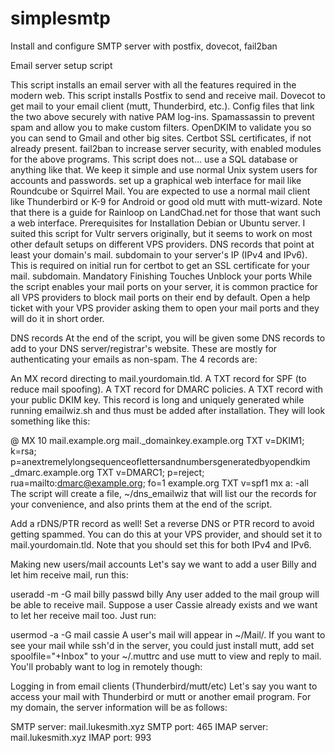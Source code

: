 # simplesmtp
Install and configure SMTP server with postfix, dovecot, fail2ban

Email server setup script

This script installs an email server with all the features required in the modern web.
This script installs
Postfix to send and receive mail.
Dovecot to get mail to your email client (mutt, Thunderbird, etc.).
Config files that link the two above securely with native PAM log-ins.
Spamassassin to prevent spam and allow you to make custom filters.
OpenDKIM to validate you so you can send to Gmail and other big sites.
Certbot SSL certificates, if not already present.
fail2ban to increase server security, with enabled modules for the above programs.
This script does not...
use a SQL database or anything like that. We keep it simple and use normal Unix system users for accounts and passwords.
set up a graphical web interface for mail like Roundcube or Squirrel Mail. You are expected to use a normal mail client like Thunderbird or K-9 for Android or good old mutt with mutt-wizard. Note that there is a guide for Rainloop on LandChad.net for those that want such a web interface.
Prerequisites for Installation
Debian or Ubuntu server. I suited this script for Vultr servers originally, but it seems to work on most other default setups on different VPS providers.
DNS records that point at least your domain's mail. subdomain to your server's IP (IPv4 and IPv6). This is required on initial run for certbot to get an SSL certificate for your mail. subdomain.
Mandatory Finishing Touches
Unblock your ports
While the script enables your mail ports on your server, it is common practice for all VPS providers to block mail ports on their end by default. Open a help ticket with your VPS provider asking them to open your mail ports and they will do it in short order.

DNS records
At the end of the script, you will be given some DNS records to add to your DNS server/registrar's website. These are mostly for authenticating your emails as non-spam. The 4 records are:

An MX record directing to mail.yourdomain.tld.
A TXT record for SPF (to reduce mail spoofing).
A TXT record for DMARC policies.
A TXT record with your public DKIM key. This record is long and uniquely generated while running emailwiz.sh and thus must be added after installation.
They will look something like this:

@	MX	10	mail.example.org
mail._domainkey.example.org    TXT     v=DKIM1; k=rsa; p=anextremelylongsequenceoflettersandnumbersgeneratedbyopendkim
_dmarc.example.org     TXT     v=DMARC1; p=reject; rua=mailto:dmarc@example.org; fo=1
example.org    TXT     v=spf1 mx a: -all
The script will create a file, ~/dns_emailwiz that will list our the records for your convenience, and also prints them at the end of the script.

Add a rDNS/PTR record as well!
Set a reverse DNS or PTR record to avoid getting spammed. You can do this at your VPS provider, and should set it to mail.yourdomain.tld. Note that you should set this for both IPv4 and IPv6.

Making new users/mail accounts
Let's say we want to add a user Billy and let him receive mail, run this:

useradd -m -G mail billy
passwd billy
Any user added to the mail group will be able to receive mail. Suppose a user Cassie already exists and we want to let her receive mail too. Just run:

usermod -a -G mail cassie
A user's mail will appear in ~/Mail/. If you want to see your mail while ssh'd in the server, you could just install mutt, add set spoolfile="+Inbox" to your ~/.muttrc and use mutt to view and reply to mail. You'll probably want to log in remotely though:

Logging in from email clients (Thunderbird/mutt/etc)
Let's say you want to access your mail with Thunderbird or mutt or another email program. For my domain, the server information will be as follows:

SMTP server: mail.lukesmith.xyz
SMTP port: 465
IMAP server: mail.lukesmith.xyz
IMAP port: 993
